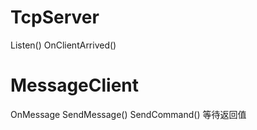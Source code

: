 # TcpServer

Listen()
OnClientArrived()

# MessageClient
OnMessage
SendMessage()
SendCommand() 等待返回值

